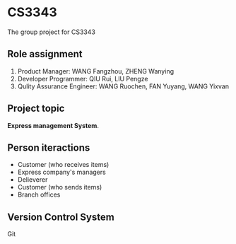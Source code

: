 # CS3343
The group project for CS3343


## Role assignment

1. Product Manager: WANG Fangzhou, ZHENG Wanying
2. Developer Programmer: QIU Rui, LIU Pengze
3. Qulity Assurance Engineer: WANG Ruochen, FAN Yuyang, WANG Yixvan

## Project topic 
**Express management System**.

## Person iteractions

* Customer (who receives items)
* Express company's managers
* Delieverer 
* Customer (who sends items)
* Branch offices

## Version Control System

Git 


